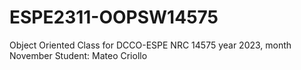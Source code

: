 # ESPE2311-OOPSW14575
Object Oriented Class for DCCO-ESPE NRC 14575 year 2023, month November
Student: Mateo Criollo